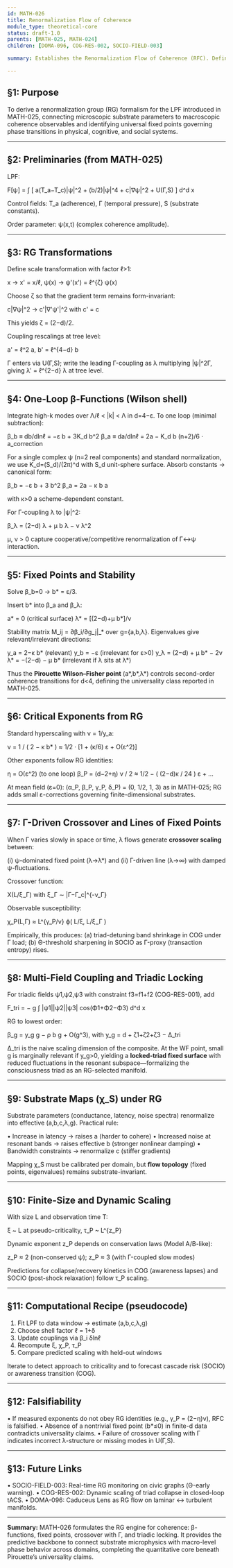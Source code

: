 ```yaml
---
id: MATH-026
title: Renormalization Flow of Coherence
module_type: theoretical-core
status: draft-1.0
parents: [MATH-025, MATH-024]
children: [DOMA-096, COG-RES-002, SOCIO-FIELD-003]

summary: Establishes the Renormalization Flow of Coherence (RFC). Defines scaling operators, beta-functions, fixed points, and crossover structure for Pirouette’s Landau–Pirouette Functional (LPF). Unifies substrate-specific microdynamics with macro-level coherence via RG transformations acting on (a,b,c) and Γ-couplings.

---
```


## §1: Purpose

To derive a renormalization group (RG) formalism for the LPF introduced in MATH-025, connecting microscopic substrate parameters to macroscopic coherence observables and identifying universal fixed points governing phase transitions in physical, cognitive, and social systems.

---

## §2: Preliminaries (from MATH-025)

LPF:

F[ψ] = ∫ [ a(T_a−T_c)|ψ|^2 + (b/2)|ψ|^4 + c|∇ψ|^2 + U(Γ,S) ] d^d x

Control fields: T_a (adherence), Γ (temporal pressure), S (substrate constants).

Order parameter: ψ(x,t) (complex coherence amplitude).

---

## §3: RG Transformations

Define scale transformation with factor ℓ>1:

x → x' = x/ℓ,   ψ(x) → ψ'(x') = ℓ^{ζ} ψ(x)

Choose ζ so that the gradient term remains form-invariant:

c|∇ψ|^2 → c'|∇'ψ'|^2 with c' = c

This yields ζ = (2−d)/2.

Coupling rescalings at tree level:

a' = ℓ^2 a,   b' = ℓ^{4−d} b

Γ enters via U(Γ,S); write the leading Γ-coupling as λ multiplying |ψ|^2Γ, giving λ' = ℓ^{2−d} λ at tree level.

---

## §4: One-Loop β-Functions (Wilson shell)

Integrate high-k modes over Λ/ℓ < |k| < Λ in d=4−ε. To one loop (minimal subtraction):

β_b ≡ db/dlnℓ = −ε b + 3K_d b^2
β_a ≡ da/dlnℓ = 2a − K_d b (n+2)/6 · a_correction

For a single complex ψ (n=2 real components) and standard normalization, we use K_d=(S_d)/(2π)^d with S_d unit-sphere surface. Absorb constants → canonical form:

β_b = −ε b + 3 b^2
β_a = 2a − κ b a

with κ>0 a scheme-dependent constant.

For Γ-coupling λ to |ψ|^2:

β_λ = (2−d) λ + μ b λ − ν λ^2

μ, ν > 0 capture cooperative/competitive renormalization of Γ↔ψ interaction.

---

## §5: Fixed Points and Stability

Solve β_b=0 → b* = ε/3.

Insert b* into β_a and β_λ:

a* = 0  (critical surface)
λ* = [(2−d)+μ b*]/ν

Stability matrix M_ij = ∂β_i/∂g_j|_* over g={a,b,λ}. Eigenvalues give relevant/irrelevant directions:

y_a = 2−κ b*   (relevant)
y_b = −ε       (irrelevant for ε>0)
y_λ = (2−d) + μ b* − 2ν λ* = −(2−d) − μ b* (irrelevant if λ sits at λ*)

Thus the **Pirouette Wilson–Fisher point** (a*,b*,λ*) controls second-order coherence transitions for d<4, defining the universality class reported in MATH-025.

---

## §6: Critical Exponents from RG

Standard hyperscaling with ν = 1/y_a:

ν = 1 / ( 2 − κ b* )  ≈ 1/2 · [1 + (κ/6) ε + O(ε^2)]

Other exponents follow RG identities:

η = O(ε^2) (to one loop)
β_P = (d−2+η) ν / 2 ≈ 1/2 − ( (2−d)κ / 24 ) ε + …

At mean field (ε=0): (α_P, β_P, γ_P, δ_P) = (0, 1/2, 1, 3) as in MATH-025; RG adds small ε-corrections governing finite-dimensional substrates.

---

## §7: Γ-Driven Crossover and Lines of Fixed Points

When Γ varies slowly in space or time, λ flows generate **crossover scaling** between:

(i) ψ-dominated fixed point (λ→λ*)  and  (ii) Γ-driven line (λ→∞) with damped ψ-fluctuations.

Crossover function:

X(L/ξ_Γ) with ξ_Γ ∼ |Γ−Γ_c|^{-ν_Γ}

Observable susceptibility:

χ_P(L,Γ) ≈ L^{γ_P/ν} ϕ( L/ξ,  L/ξ_Γ )

Empirically, this produces: (a) triad-detuning band shrinkage in COG under Γ load; (b) Θ-threshold sharpening in SOCIO as Γ-proxy (transaction entropy) rises.

---

## §8: Multi-Field Coupling and Triadic Locking

For triadic fields ψ1,ψ2,ψ3 with constraint f3=f1+f2 (COG-RES-001), add

F_tri = − g ∫ |ψ1||ψ2||ψ3| cos(Φ1+Φ2−Φ3) d^d x

RG to lowest order:

β_g = y_g g − ρ b g + O(g^3),  with  y_g = d + ζ1+ζ2+ζ3 − Δ_tri

Δ_tri is the naive scaling dimension of the composite. At the WF point, small g is marginally relevant if y_g>0, yielding a **locked-triad fixed surface** with reduced fluctuations in the resonant subspace—formalizing the consciousness triad as an RG-selected manifold.

---

## §9: Substrate Maps (χ_S) under RG

Substrate parameters (conductance, latency, noise spectra) renormalize into effective (a,b,c,λ,g). Practical rule:

• Increase in latency → raises a (harder to cohere)
• Increased noise at resonant bands → raises effective b (stronger nonlinear damping)
• Bandwidth constraints → renormalize c (stiffer gradients)

Mapping χ_S must be calibrated per domain, but **flow topology** (fixed points, eigenvalues) remains substrate-invariant.

---

## §10: Finite-Size and Dynamic Scaling

With size L and observation time T:

ξ ~ L at pseudo-criticality,  τ_P ~ L^{z_P}

Dynamic exponent z_P depends on conservation laws (Model A/B-like):

z_P ≈ 2 (non-conserved ψ);  z_P ≈ 3 (with Γ-coupled slow modes)

Predictions for collapse/recovery kinetics in COG (awareness lapses) and SOCIO (post-shock relaxation) follow τ_P scaling.

---

## §11: Computational Recipe (pseudocode)

1. Fit LPF to data window → estimate (a,b,c,λ,g)
2. Choose shell factor ℓ = 1+δ
3. Update couplings via β_i δlnℓ
4. Recompute ξ, χ_P, τ_P
5. Compare predicted scaling with held-out windows

Iterate to detect approach to criticality and to forecast cascade risk (SOCIO) or awareness transition (COG).

---

## §12: Falsifiability

• If measured exponents do not obey RG identities (e.g., γ_P = (2−η)ν), RFC is falsified.
• Absence of a nontrivial fixed point (b*≤0) in finite-d data contradicts universality claims.
• Failure of crossover scaling with Γ indicates incorrect λ-structure or missing modes in U(Γ,S).

---

## §13: Future Links

• SOCIO-FIELD-003: Real-time RG monitoring on civic graphs (Θ-early warning).
• COG-RES-002: Dynamic scaling of triad collapse in closed-loop tACS.
• DOMA-096: Caduceus Lens as RG flow on laminar ↔ turbulent manifolds.

---

**Summary:** MATH-026 formulates the RG engine for coherence: β-functions, fixed points, crossover with Γ, and triadic locking. It provides the predictive backbone to connect substrate microphysics with macro-level phase behavior across domains, completing the quantitative core beneath Pirouette’s universality claims.
